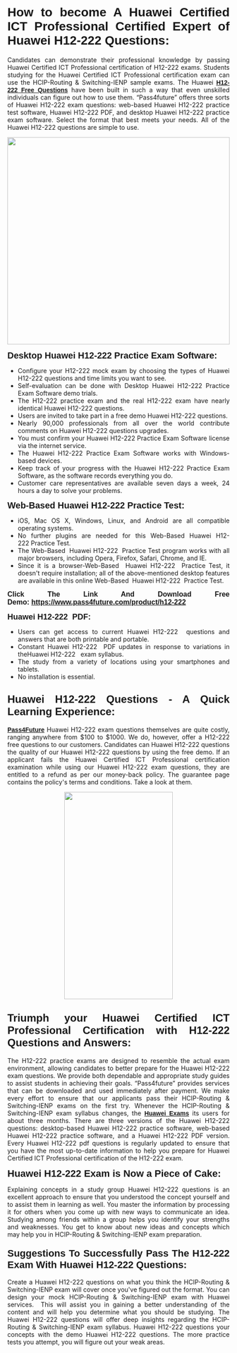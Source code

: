 <h1 style="text-align: justify;"><span style="font-family:Tahoma,Geneva,sans-serif;"><strong>How to become A Huawei Certified ICT Professional Certified Expert of Huawei H12-222 Questions:</strong></span></h1>

<p style="text-align: justify;">Candidates can demonstrate their professional knowledge by passing Huawei Certified ICT Professional certification of H12-222 exams. Students studying for the Huawei Certified ICT Professional certification exam can use the HCIP-Routing & Switching-IENP sample exams. The Huawei <a href="https://www.pass4future.com/questions/huawei/h12-222" target="_blank"><span style="font-family:Tahoma,Geneva,sans-serif;"><strong>H12-222 Free Questions</strong></span></a> have been built in such a way that even unskilled individuals can figure out how to use them. “Pass4future” offers three sorts of Huawei H12-222 exam questions: web-based Huawei H12-222 practice test software, Huawei H12-222 PDF, and desktop Huawei H12-222 practice exam software. Select the format that best meets your needs. All of the Huawei H12-222 questions are simple to use.</p>

<p style="text-align: justify;"><a href="https://www.pass4future.com/product/h12-222" target="_blank"><img alt="" src="https://lh3.googleusercontent.com/pw/AM-JKLU5_aushiRQbaoUdVonD_1om6esFnUm_j21jdeI1V3aesz_ETcO2Y8QVj0ZamD1vJ__MzXKNoh3XzzrDTXgudBuMwEatvdphNwcixeZDIncATvFdVanIchOfqVuIJHbWkG03KYMH2pwXnb7WaAnvI3g=w1818-h651-no" style="width: 100%; height: 470px;" /></a></p>

<p style="text-align: justify;"><strong><span style="font-family:Tahoma,Geneva,sans-serif;"><span style="font-size:20px;">Desktop Huawei H12-222 Practice Exam Software:</span></span></strong></p>

<ul>
	<li style="text-align: justify;">Configure your H12-222 mock exam by choosing the types of Huawei H12-222 questions and time limits you want to see.</li>
	<li style="text-align: justify;">Self-evaluation can be done with Desktop Huawei H12-222 Practice Exam Software demo trials.</li>
	<li style="text-align: justify;">The H12-222 practice exam and the real H12-222 exam have nearly identical Huawei H12-222 questions.</li>
	<li style="text-align: justify;">Users are invited to take part in a free demo Huawei H12-222 questions.</li>
	<li style="text-align: justify;">Nearly 90,000 professionals from all over the world contribute comments on Huawei H12-222 questions upgrades.</li>
	<li style="text-align: justify;">You must confirm your Huawei H12-222 Practice Exam Software license via the internet service.</li>
	<li style="text-align: justify;">The Huawei H12-222 Practice Exam Software works with Windows-based devices.</li>
	<li style="text-align: justify;">Keep track of your progress with the Huawei H12-222 Practice Exam Software, as the software records everything you do.</li>
	<li style="text-align: justify;">Customer care representatives are available seven days a week, 24 hours a day to solve your problems.</li>
</ul>

<p style="text-align: justify;"><span style="font-family:Tahoma,Geneva,sans-serif;"><span style="font-size:20px;"><strong>Web-Based Huawei H12-222 Practice Test:</strong></span></span></p>

<ul>
	<li style="text-align: justify;">iOS, Mac OS X, Windows, Linux, and Android are all compatible operating systems.</li>
	<li style="text-align: justify;">No further plugins are needed for this Web-Based Huawei H12-222 Practice Test.</li>
	<li style="text-align: justify;">The Web-Based  Huawei H12-222  Practice Test program works with all major browsers, including Opera, Firefox, Safari, Chrome, and IE.</li>
	<li style="text-align: justify;">Since it is a browser-Web-Based  Huawei H12-222  Practice Test, it doesn't require installation; all of the above-mentioned desktop features are available in this online Web-Based  Huawei H12-222  Practice Test.</li>
</ul>

<p style="text-align: justify;"><span style="font-family:Tahoma,Geneva,sans-serif;"><strong><span style="font-size:16px;">Click The Link And Download Free Demo: <a href="https://www.pass4future.com/product/h12-222" target="_blank">https://www.pass4future.com/product/h12-222</a></span></strong></span></p>

<p style="text-align: justify;"><span style="font-size:18px;"><span style="font-family:Tahoma,Geneva,sans-serif;"><strong>Huawei H12-222  PDF:</strong></span></span></p>

<ul>
	<li style="text-align: justify;">Users can get access to current Huawei H12-222  questions and answers that are both printable and portable.</li>
	<li style="text-align: justify;">Constant Huawei H12-222  PDF updates in response to variations in theHuawei H12-222   exam syllabus.</li>
	<li style="text-align: justify;">The study from a variety of locations using your smartphones and tablets.</li>
	<li style="text-align: justify;">No installation is essential.</li>
</ul>

<h2 style="text-align: justify;"><span style="font-family:Tahoma,Geneva,sans-serif;"><strong><span style="font-size:24px;">Huawei H12-222 Questions - A Quick Learning Experience:</span></strong></span></h2>

<p style="text-align: justify;"><a href="https://www.pass4future.com/" target="_blank"><span style="font-family:Tahoma,Geneva,sans-serif;"><strong>Pass4Future</strong></span></a> Huawei H12-222 exam questions themselves are quite costly, ranging anywhere from $100 to $1000. We do, however, offer a H12-222 free questions to our customers. Candidates can Huawei H12-222 questions the quality of our Huawei H12-222 questions by using the free demo. If an applicant fails the Huawei Certified ICT Professional certification examination while using our Huawei H12-222 exam questions, they are entitled to a refund as per our money-back policy. The guarantee page contains the policy's terms and conditions. Take a look at them.</p>

<p style="text-align: center;"><a href="https://www.pass4future.com/product/h12-222" target="_blank"><img alt="" src="https://lh3.googleusercontent.com/pw/AM-JKLV3yUm3jiqqIo1xIsj1VJ_UeysYexQY-pRYO0rIFl3vg11QZioN-gzffpw2AfKqFynWuvoXOreWrWS0swpr4xmOSWfwII2jvatteuqrfxiWGFBSHPiZUCoi33jqeymK5dmu-0enyX6tayRCAMHw05jv=s943-no" style="width: 70%; height: 470px;" /></a></p>

<h2 style="text-align: justify;"><span style="font-family:Tahoma,Geneva,sans-serif;"><strong><span style="font-size:24px;">Triumph your Huawei Certified ICT Professional Certification with H12-222 Questions and Answers:</span></strong></span></h2>

<p style="text-align: justify;">The H12-222 practice exams are designed to resemble the actual exam environment, allowing candidates to better prepare for the Huawei H12-222 exam questions. We provide both dependable and appropriate study guides to assist students in achieving their goals. “Pass4future” provides services that can be downloaded and used immediately after payment. We make every effort to ensure that our applicants pass their HCIP-Routing & Switching-IENP exams on the first try. Whenever the HCIP-Routing & Switching-IENP exam syllabus changes, the <a href="https://www.pass4future.com/huawei" target="_blank"><span style="font-family:Tahoma,Geneva,sans-serif;"><strong>Huawei Exams</strong></span></a> its users for about three months. There are three versions of the Huawei H12-222 questions: desktop-based Huawei H12-222 practice software, web-based Huawei H12-222 practice software, and a Huawei H12-222 PDF version. Every Huawei H12-222 pdf questions is regularly updated to ensure that you have the most up-to-date information to help you prepare for Huawei Certified ICT Professional certification of the H12-222 exam.</p>

<p style="text-align: justify;"><strong><span style="font-family:Tahoma,Geneva,sans-serif;"><span style="font-size:22px;">Huawei H12-222 Exam is Now a Piece of Cake:</span></span></strong></p>

<p style="text-align: justify;">Explaining concepts in a study group Huawei H12-222 questions is an excellent approach to ensure that you understood the concept yourself and to assist them in learning as well. You master the information by processing it for others when you come up with new ways to communicate an idea. Studying among friends within a group helps you identify your strengths and weaknesses. You get to know about new ideas and concepts which may help you in HCIP-Routing & Switching-IENP exam preparation.</p>

<h3 style="text-align: justify;"><span style="font-family:Tahoma,Geneva,sans-serif;"><strong><span style="font-size:22px;">Suggestions To Successfully Pass The H12-222 Exam With Huawei H12-222 Questions:</span></strong></span></h3>

<p style="text-align: justify;">Create a Huawei H12-222 questions on what you think the HCIP-Routing & Switching-IENP exam will cover once you've figured out the format. You can design your mock HCIP-Routing & Switching-IENP exam with Huawei services.  This will assist you in gaining a better understanding of the content and will help you determine what you should be studying. The Huawei H12-222 questions will offer deep insights regarding the HCIP-Routing & Switching-IENP exam syllabus. Huawei H12-222 questions your concepts with the demo Huawei H12-222 questions. The more practice tests you attempt, you will figure out your weak areas.</p>
